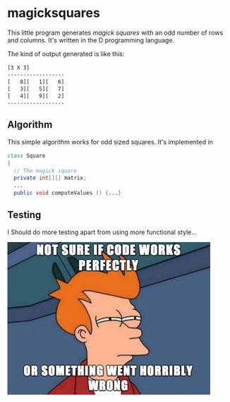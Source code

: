 # magicksquares

This little program generates *magick squares* with an odd number of rows and columns.
It's written in the D programming language.

The kind of output generated is like this:

    [3 X 3]
    ------------------
    [   8][   1][   6]
    [   3][   5][   7]
    [   4][   9][   2]
    ------------------

## Algorithm

This simple algorithm works for odd sized squares. It's implemented in

```D
class Square
{
  // The magick square
  private int[][] matrix;
  ...
  public void computeValues () {...}
```

## Testing

I Should do more testing apart from using more functional style...

![Should I...](images/testfrytest.jpg)
